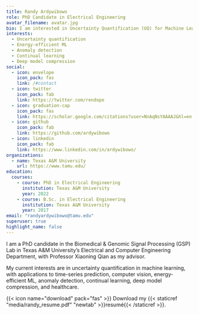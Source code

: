 ```yaml
---
title: Randy Ardywibowo
role: PhD Candidate in Electrical Engineering
avatar_filename: avatar.jpg
bio: I am interested in Uncertainty Quantification (UQ) for Machine Learning (ML) and it's various applications
interests:
  - Uncertainty quantification
  - Energy-efficient ML
  - Anomaly detection
  - Continual learning
  - Deep model compression
social:
  - icon: envelope
    icon_pack: fas
    link: /#contact
  - icon: twitter
    icon_pack: fab
    link: https://twitter.com/rendope
  - icon: graduation-cap
    icon_pack: fas
    link: https://scholar.google.com/citations?user=NnAqNsYAAAAJ&hl=en
  - icon: github
    icon_pack: fab
    link: https://github.com/ardywibowo
  - icon: linkedin
    icon_pack: fab
    link: https://www.linkedin.com/in/ardywibowo/
organizations:
  - name: Texas A&M University
    url: https://www.tamu.edu/
education:
  courses:
    - course: PhD in Electrical Engineering
      institution: Texas A&M University
      year: 2022
    - course: B.Sc. in Electrical Engineering
      institution: Texas A&M University
      year: 2017
email: "randyardywibowo@tamu.edu"
superuser: true
highlight_name: false
---
```

I am a PhD candidate in the Biomedical & Genomic Signal Processing (GSP) Lab in Texas A&M University’s Electrical and Computer Engineering Department, with Professor Xiaoning Qian as my advisor. 

My current interests are in uncertainty quantification in machine learning, with applications to time-series prediction, computer vision, energy-efficient ML, anomaly detection, continual learning, deep model compression, and healthcare.

{{< icon name="download" pack="fas" >}} Download my {{< staticref "media/randy_resume.pdf" "newtab" >}}resumé{{< /staticref >}}.
